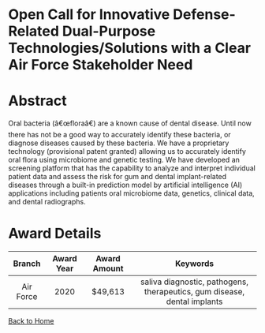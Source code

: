 
Open Call for Innovative Defense-Related Dual-Purpose Technologies/Solutions with a Clear Air Force Stakeholder Need
====================================================================================================================

# Abstract


Oral bacteria (â€œfloraâ€) are a known cause of dental disease. Until now there has not be a good way to accurately identify these bacteria, or diagnose diseases caused by these bacteria. We have a proprietary technology (provisional patent granted) allowing us to accurately identify oral flora using microbiome and genetic testing. We have developed an screening platform that has the capability to analyze and interpret individual patient data and assess the risk for gum and dental implant-related diseases through a built-in prediction model by artificial intelligence (AI) applications including patients oral microbiome data, genetics, clinical data, and dental radiographs.  

# Award Details

|Branch|Award Year|Award Amount|Keywords|
| :---: | :---: | :---: | :---: |
|Air Force|2020|$49,613|saliva diagnostic, pathogens, therapeutics, gum disease, dental implants|
  
  


[Back to Home](https://github.com/chrischow/dod_sbir_awards/Reports/DJ/#1705)